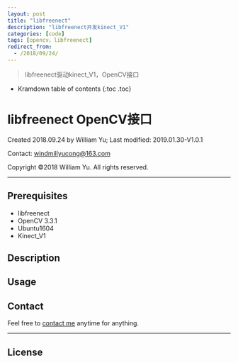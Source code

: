 ```yaml
---
layout: post
title: "libfreenect"
description: "libfreenect开发kinect_V1"
categories: [code]
tags: [opencv，libfreenect]
redirect_from:
  - /2018/09/24/
---
```


> libfreenect驱动kinect_V1，OpenCV接口

* Kramdown table of contents
{:toc .toc}
# libfreenect OpenCV接口

Created 2018.09.24 by William Yu; Last modified: 2019.01.30-V1.0.1

Contact: [windmillyucong@163.com](mailto:windmillyucong@163.com)

Copyright ©2018 William Yu. All rights reserved.

------

## Prerequisites

- libfreenect
- OpenCV 3.3.1
- Ubuntu1604
- Kinect_V1

## Description



## Usage



## Contact

Feel free to [contact me](mailto:windmillyucong@163.com) anytime for anything.

----

## License
